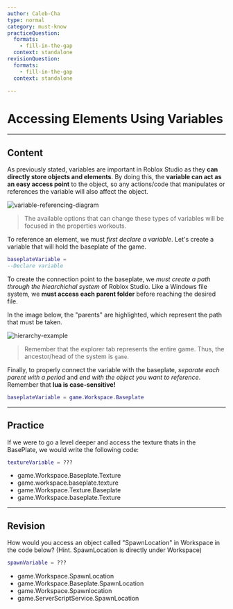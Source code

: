 ```yaml
---
author: Caleb-Cha
type: normal
category: must-know
practiceQuestion:
  formats:
    - fill-in-the-gap
  context: standalone
revisionQuestion:
  formats:
    - fill-in-the-gap
  context: standalone

---
```


# Accessing Elements Using Variables
---

## Content
As previously stated, variables are important in Roblox Studio as they **can directly store objects and elements**. By doing this, the **variable can act as an easy access point** to the object, so any actions/code that manipulates or references the variable will also affect the object.

![variable-referencing-diagram](https://img.enkipro.com/cab77f31b9f8023a4369582118573e8f.png)

> The available options that can change these types of variables will be focused in the properties workouts.

To reference an element, we must *first declare a variable*. Let's create a variable that will hold the baseplate of the game.

```lua
baseplateVariable = 
--Declare variable
```
To create the connection point to the baseplate, we *must create a path through the hiearchichal system* of Roblox Studio. Like a Windows file system, we **must access each parent folder** before reaching the desired file. 

In the image below, the "parents" are highlighted, which represent the path that must be taken.

![hierarchy-example](https://img.enkipro.com/dd2dad3eab1a4a9b0c55fb24cd067533.png)

> Remember that the explorer tab represents the entire game. Thus, the ancestor/head of the system is `game`.

Finally, to properly connect the variable with the baseplate, *separate each parent with a period* and *end with the object you want to reference*. Remember that **lua is case-sensitive!**

```lua
baseplateVariable = game.Workspace.Baseplate
```

---

## Practice
If we were to go a level deeper and access the texture thats in the BasePlate, we would write the following code:
```lua
textureVariable = ???
```
- game.Workspace.Baseplate.Texture
- game.workspace.baseplate.texture
- game.Workspace.Texture.Baseplate
- game.Workspace.baseplate.Texture

---

## Revision

How would you access an object called "SpawnLocation" in Workspace in the code below? (Hint. SpawnLocation is directly under Workspace)
```lua
spawnVariable = ???
```
- game.Workspace.SpawnLocation
- game.Workspace.Baseplate.SpawnLocation
- game.Workspace.Spawnlocation
- game.ServerScriptService.SpawnLocation